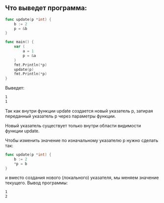 ## Что выведет программа:

```go
func update(p *int) {
    b := 2
    p = &b
}

func main() {
    var (
        a = 1
        p = &a
    )
    fmt.Println(*p)
    update(p)
    fmt.Println(*p)
}
```

Выведет:

```bash
1
1
```

Так как внутри функции update создается новый указатель
p, затирая переданный указатель p через параметры функции.

Новый указатель существует только внутри области видимости
функции update.

Чтобы изменить значение по изначальному указателю p
нужно сделать так:

```go
func update(p *int) {
    b := 2
    *p = b
}
```

и вместо создания нового (локального) указателя, мы меняем значение текущего.
Вывод программы:

```bash
1
2
```

